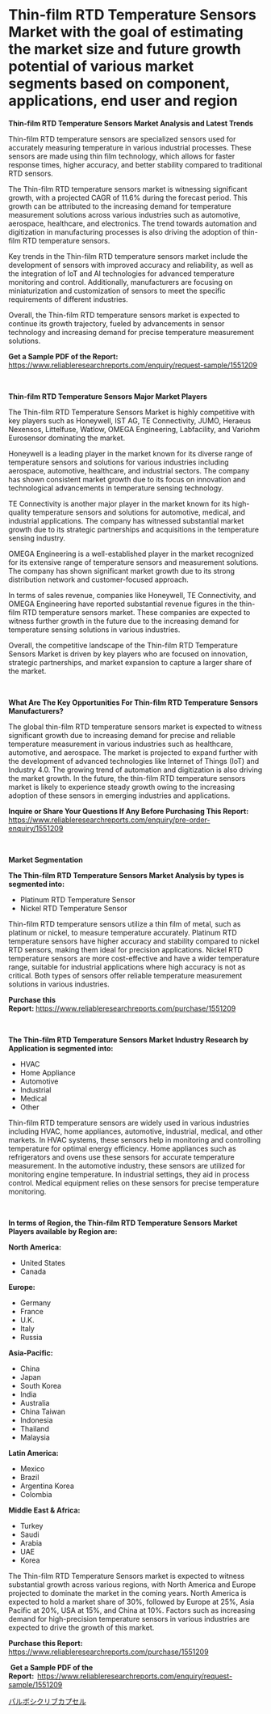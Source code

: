 <p><h1>Thin-film RTD Temperature Sensors Market with the goal of estimating the market size and future growth potential of various market segments based on component, applications, end user and region</h1></p><p><strong>Thin-film RTD Temperature Sensors Market Analysis and Latest Trends</strong></p>
<p><p>Thin-film RTD temperature sensors are specialized sensors used for accurately measuring temperature in various industrial processes. These sensors are made using thin film technology, which allows for faster response times, higher accuracy, and better stability compared to traditional RTD sensors.</p><p>The Thin-film RTD temperature sensors market is witnessing significant growth, with a projected CAGR of 11.6% during the forecast period. This growth can be attributed to the increasing demand for temperature measurement solutions across various industries such as automotive, aerospace, healthcare, and electronics. The trend towards automation and digitization in manufacturing processes is also driving the adoption of thin-film RTD temperature sensors.</p><p>Key trends in the Thin-film RTD temperature sensors market include the development of sensors with improved accuracy and reliability, as well as the integration of IoT and AI technologies for advanced temperature monitoring and control. Additionally, manufacturers are focusing on miniaturization and customization of sensors to meet the specific requirements of different industries.</p><p>Overall, the Thin-film RTD temperature sensors market is expected to continue its growth trajectory, fueled by advancements in sensor technology and increasing demand for precise temperature measurement solutions.</p></p>
<p><strong>Get a Sample PDF of the Report:&nbsp;</strong> <a href="https://www.reliableresearchreports.com/enquiry/request-sample/1551209">https://www.reliableresearchreports.com/enquiry/request-sample/1551209</a></p>
<p>&nbsp;</p>
<p><strong>Thin-film RTD Temperature Sensors Major Market Players</strong></p>
<p><p>The Thin-film RTD Temperature Sensors Market is highly competitive with key players such as Honeywell, IST AG, TE Connectivity, JUMO, Heraeus Nexensos, Littelfuse, Watlow, OMEGA Engineering, Labfacility, and Variohm Eurosensor dominating the market. </p><p>Honeywell is a leading player in the market known for its diverse range of temperature sensors and solutions for various industries including aerospace, automotive, healthcare, and industrial sectors. The company has shown consistent market growth due to its focus on innovation and technological advancements in temperature sensing technology. </p><p>TE Connectivity is another major player in the market known for its high-quality temperature sensors and solutions for automotive, medical, and industrial applications. The company has witnessed substantial market growth due to its strategic partnerships and acquisitions in the temperature sensing industry. </p><p>OMEGA Engineering is a well-established player in the market recognized for its extensive range of temperature sensors and measurement solutions. The company has shown significant market growth due to its strong distribution network and customer-focused approach. </p><p>In terms of sales revenue, companies like Honeywell, TE Connectivity, and OMEGA Engineering have reported substantial revenue figures in the thin-film RTD temperature sensors market. These companies are expected to witness further growth in the future due to the increasing demand for temperature sensing solutions in various industries. </p><p>Overall, the competitive landscape of the Thin-film RTD Temperature Sensors Market is driven by key players who are focused on innovation, strategic partnerships, and market expansion to capture a larger share of the market.</p></p>
<p>&nbsp;</p>
<p><strong>What Are The Key Opportunities For Thin-film RTD Temperature Sensors Manufacturers?</strong></p>
<p><p>The global thin-film RTD temperature sensors market is expected to witness significant growth due to increasing demand for precise and reliable temperature measurement in various industries such as healthcare, automotive, and aerospace. The market is projected to expand further with the development of advanced technologies like Internet of Things (IoT) and Industry 4.0. The growing trend of automation and digitization is also driving the market growth. In the future, the thin-film RTD temperature sensors market is likely to experience steady growth owing to the increasing adoption of these sensors in emerging industries and applications.</p></p>
<p><strong>Inquire or Share Your Questions If Any Before Purchasing This Report:</strong> <a href="https://www.reliableresearchreports.com/enquiry/pre-order-enquiry/1551209">https://www.reliableresearchreports.com/enquiry/pre-order-enquiry/1551209</a></p>
<p>&nbsp;</p>
<p><strong>Market Segmentation</strong></p>
<p><strong>The Thin-film RTD Temperature Sensors Market Analysis by types is segmented into:</strong></p>
<p><ul><li>Platinum RTD Temperature Sensor</li><li>Nickel RTD Temperature Sensor</li></ul></p>
<p><p>Thin-film RTD temperature sensors utilize a thin film of metal, such as platinum or nickel, to measure temperature accurately. Platinum RTD temperature sensors have higher accuracy and stability compared to nickel RTD sensors, making them ideal for precision applications. Nickel RTD temperature sensors are more cost-effective and have a wider temperature range, suitable for industrial applications where high accuracy is not as critical. Both types of sensors offer reliable temperature measurement solutions in various industries.</p></p>
<p><strong>Purchase this Report:&nbsp;</strong><a href="https://www.reliableresearchreports.com/purchase/1551209">https://www.reliableresearchreports.com/purchase/1551209</a></p>
<p>&nbsp;</p>
<p><strong>The Thin-film RTD Temperature Sensors Market Industry Research by Application is segmented into:</strong></p>
<p><ul><li>HVAC</li><li>Home Appliance</li><li>Automotive</li><li>Industrial</li><li>Medical</li><li>Other</li></ul></p>
<p><p>Thin-film RTD temperature sensors are widely used in various industries including HVAC, home appliances, automotive, industrial, medical, and other markets. In HVAC systems, these sensors help in monitoring and controlling temperature for optimal energy efficiency. Home appliances such as refrigerators and ovens use these sensors for accurate temperature measurement. In the automotive industry, these sensors are utilized for monitoring engine temperature. In industrial settings, they aid in process control. Medical equipment relies on these sensors for precise temperature monitoring.</p></p>
<p>&nbsp;</p>
<p><strong>In terms of Region, the Thin-film RTD Temperature Sensors Market Players available by Region are:</strong></p>
<p>
    <p> <strong> North America: </strong>
        <ul>
            <li>United States</li>
            <li>Canada</li>
        </ul>
        </p> 
    <p> <strong> Europe: </strong>
        <ul>
            <li>Germany</li>
            <li>France</li>
            <li>U.K.</li>
            <li>Italy</li>
            <li>Russia</li>
        </ul>
        </p> 
    <p> <strong> Asia-Pacific: </strong>
        <ul>
            <li>China</li>
            <li>Japan</li>
            <li>South Korea</li>
            <li>India</li>
            <li>Australia</li>
            <li>China Taiwan</li>
            <li>Indonesia</li>
            <li>Thailand</li>
            <li>Malaysia</li>
        </ul>
        </p> 
    <p> <strong> Latin America: </strong>
        <ul>
            <li>Mexico</li>
            <li>Brazil</li>
            <li>Argentina Korea</li>
            <li>Colombia</li>
        </ul>
        </p> 
    <p> <strong> Middle East & Africa: </strong>
        <ul>
            <li>Turkey</li>
            <li>Saudi</li>
            <li>Arabia</li>
            <li>UAE</li>
            <li>Korea</li>
        </ul>
    </p>
    </p>
<p><p>The Thin-film RTD Temperature Sensors market is expected to witness substantial growth across various regions, with North America and Europe projected to dominate the market in the coming years. North America is expected to hold a market share of 30%, followed by Europe at 25%, Asia Pacific at 20%, USA at 15%, and China at 10%. Factors such as increasing demand for high-precision temperature sensors in various industries are expected to drive the growth of this market.</p></p>
<p><strong>Purchase this Report: </strong><a href="https://www.reliableresearchreports.com/purchase/1551209">https://www.reliableresearchreports.com/purchase/1551209</a></p>
<p>&nbsp;<strong>Get a Sample PDF of the Report:&nbsp;&nbsp;</strong><a href="https://www.reliableresearchreports.com/enquiry/request-sample/1551209">https://www.reliableresearchreports.com/enquiry/request-sample/1551209</a></p>
<p><strong></strong></p>
<p><p><a href="https://github.com/SarahFahey88/Market-Research-Report-List-1/blob/main/326711812817.md">パルボシクリブカプセル</a></p></p>